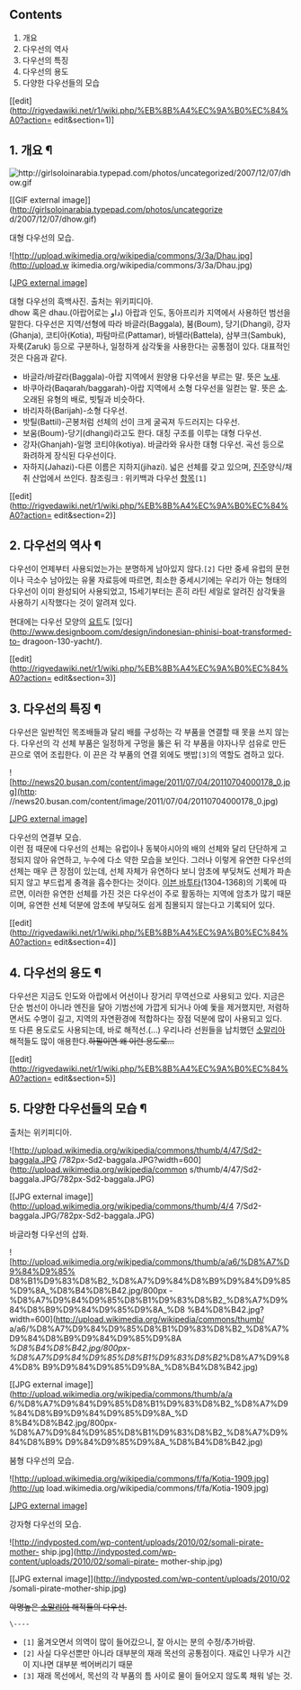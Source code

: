 ## Contents

    

1. 개요 
2. 다우선의 역사 
3. 다우선의 특징 
4. 다우선의 용도 
5. 다양한 다우선들의 모습 

[[edit](http://rigvedawiki.net/r1/wiki.php/%EB%8B%A4%EC%9A%B0%EC%84%A0?action=
edit&section=1)]

## 1. 개요 ¶

![http://girlsoloinarabia.typepad.com/photos/uncategorized/2007/12/07/dhow.gif
](http://girlsoloinarabia.typepad.com/photos/uncategorized/2007/12/07/dhow.gif
)

[[GIF external image]](http://girlsoloinarabia.typepad.com/photos/uncategorize
d/2007/12/07/dhow.gif)

  
대형 다우선의 모습.  

![http://upload.wikimedia.org/wikipedia/commons/3/3a/Dhau.jpg](http://upload.w
ikimedia.org/wikipedia/commons/3/3a/Dhau.jpg)

[[JPG external
image]](http://upload.wikimedia.org/wikipedia/commons/3/3a/Dhau.jpg)

  
대형 다우선의 흑백사진. 출처는 위키피디아.  
dhow 혹은 dhau.(아랍어로는 داو) 아랍과 인도, 동아프리카 지역에서 사용하던 범선을 말한다. 다우선은 지역/선형에 따라
바글라(Baggala), 붐(Boum), 당기(Dhangi), 강자(Ghanja), 코티아(Kotia), 파탐마르(Pattamar),
바텔라(Battela), 삼부크(Sambuk), 자룩(Zaruk) 등으로 구분하나, 일정하게 삼각돛을 사용한다는 공통점이 있다. 대표적인
것은 다음과 같다.  

  * 바글라/바갈라(Baggala)-아랍 지역에서 원양용 다우선을 부르는 말. 뜻은 [노새](%EB%85%B8%EC%83%88.md).
  * 바쿠아라(Baqarah/baggarah)-아랍 지역에서 소형 다우선을 일컫는 말. 뜻은 [소](%EC%86%8C.md). 오래된 유형의 배로, 빗틸과 비슷하다.
  * 바리자하(Barijah)-소형 다우선.
  * 밧틸(Battil)-곤봉처럼 선체의 선이 크게 굴곡져 두드러지는 다우선.
  * 보움(Boum)-당기(dhangi)라고도 한다. 대칭 구조를 이루는 대형 다우선.
  * 강자(Ghanjah)-일명 코티야(kotiya). 바글라와 유사한 대형 다우선. 곡선 등으로 화려하게 장식된 다우선이다.
  * 자하지(Jahazi)-다른 이름은 지하지(jihazi). 넓은 선체를 갖고 있으며, [진주](%EC%A7%84%EC%A3%BC.md)양식/채취 산업에서 쓰인다.
참조링크 : 위키백과 다우선 [항목](http://en.wikipedia.org/wiki/Dhow)`[1]`

[[edit](http://rigvedawiki.net/r1/wiki.php/%EB%8B%A4%EC%9A%B0%EC%84%A0?action=
edit&section=2)]

## 2. 다우선의 역사 ¶

다우선이 언제부터 사용되었는가는 분명하게 남아있지 않다.`[2]` 다만 중세 유럽의 문헌이나 극소수 남아있는 유물 자료등에 따르면, 최소한
중세시기에는 우리가 아는 형태의 다우선이 이미 완성되어 사용되었고, 15세기부터는 흔히 라틴 세일로 알려진 삼각돛을 사용하기 시작했다는 것이
알려져 있다.

  

현대에는 다우선 모양의 [요트](%EC%9A%94%ED%8A%B8.md)도
[있다](http://www.designboom.com/design/indonesian-phinisi-boat-transformed-to-
dragoon-130-yacht/).

  
  

[[edit](http://rigvedawiki.net/r1/wiki.php/%EB%8B%A4%EC%9A%B0%EC%84%A0?action=
edit&section=3)]

## 3. 다우선의 특징 ¶

다우선은 일반적인 목조배들과 달리 배를 구성하는 각 부품을 연결할 때 못을 쓰지 않는다. 다우선의 각 선체 부품은 일정하게 구멍을 뚫은 뒤
각 부품을 야자나무 섬유로 만든 끈으로 엮어 조립한다. 이 끈은 각 부품의 연결 외에도 뱃밥`[3]`의 역할도 겸하고 있다.  

![http://news20.busan.com/content/image/2011/07/04/20110704000178_0.jpg](http:
//news20.busan.com/content/image/2011/07/04/20110704000178_0.jpg)

[[JPG external
image]](http://news20.busan.com/content/image/2011/07/04/20110704000178_0.jpg)

  
다우선의 연결부 모습.  
이런 점 때문에 다우선의 선체는 유럽이나 동북아시아의 배의 선체와 달리 단단하게 고정되지 않아 유연하고, 누수에 다소 약한 모습을 보인다.
그러나 이렇게 유연한 다우선의 선체는 매우 큰 장점이 있는데, 선체 자체가 유연하다 보니 암초에 부딪쳐도 선체가 파손되지 않고 부드럽게
충격을 흡수한다는 것이다. [이븐
바투타](http://navercast.naver.com/contents.nhn?contents_id=1930)(1304-1368)의 기록에
따르면, 이러한 유연한 선체를 가진 것은 다우선이 주로 활동하는 지역에 암초가 많기 때문이며, 유연한 선체 덕분에 암초에 부딪혀도 쉽게
침몰되지 않는다고 기록되어 있다.

  

[[edit](http://rigvedawiki.net/r1/wiki.php/%EB%8B%A4%EC%9A%B0%EC%84%A0?action=
edit&section=4)]

## 4. 다우선의 용도 ¶

다우선은 지금도 인도와 아랍에서 어선이나 장거리 무역선으로 사용되고 있다. 지금은 단순 범선이 아니라 엔진을 달아 기범선에 가깝게 되거나
아예 돛을 제거했지만, 저렴하면서도 수명이 길고, 지역의 자연환경에 적합하다는 장점 덕분에 많이 사용되고 있다.  
또 다른 용도로도 사용되는데, 바로 해적선.(...) 우리나라 선원들을 납치했던
[소말리아](%EC%86%8C%EB%A7%90%EB%A6%AC%EC%95%84.md) 해적들도 많이 애용한다.<del>하필이면 왜 이런
용도로...</del>

  

[[edit](http://rigvedawiki.net/r1/wiki.php/%EB%8B%A4%EC%9A%B0%EC%84%A0?action=
edit&section=5)]

## 5. 다양한 다우선들의 모습 ¶

출처는 위키피디아.

  

![http://upload.wikimedia.org/wikipedia/commons/thumb/4/47/Sd2-baggala.JPG
/782px-Sd2-baggala.JPG?width=600](http://upload.wikimedia.org/wikipedia/common
s/thumb/4/47/Sd2-baggala.JPG/782px-Sd2-baggala.JPG)

[[JPG external image]](http://upload.wikimedia.org/wikipedia/commons/thumb/4/4
7/Sd2-baggala.JPG/782px-Sd2-baggala.JPG)

  
바글라형 다우선의 삽화.

  

![http://upload.wikimedia.org/wikipedia/commons/thumb/a/a6/%D8%A7%D9%84%D9%85%
D8%B1%D9%83%D8%B2_%D8%A7%D9%84%D8%B9%D9%84%D9%85%D9%8A_%D8%B4%D8%B42.jpg/800px
-%D8%A7%D9%84%D9%85%D8%B1%D9%83%D8%B2_%D8%A7%D9%84%D8%B9%D9%84%D9%85%D9%8A_%D8
%B4%D8%B42.jpg?width=600](http://upload.wikimedia.org/wikipedia/commons/thumb/
a/a6/%D8%A7%D9%84%D9%85%D8%B1%D9%83%D8%B2_%D8%A7%D9%84%D8%B9%D9%84%D9%85%D9%8A
_%D8%B4%D8%B42.jpg/800px-%D8%A7%D9%84%D9%85%D8%B1%D9%83%D8%B2_%D8%A7%D9%84%D8%
B9%D9%84%D9%85%D9%8A_%D8%B4%D8%B42.jpg)

[[JPG external image]](http://upload.wikimedia.org/wikipedia/commons/thumb/a/a
6/%D8%A7%D9%84%D9%85%D8%B1%D9%83%D8%B2_%D8%A7%D9%84%D8%B9%D9%84%D9%85%D9%8A_%D
8%B4%D8%B42.jpg/800px-%D8%A7%D9%84%D9%85%D8%B1%D9%83%D8%B2_%D8%A7%D9%84%D8%B9%
D9%84%D9%85%D9%8A_%D8%B4%D8%B42.jpg)

  
붐형 다우선의 모습.

  

![http://upload.wikimedia.org/wikipedia/commons/f/fa/Kotia-1909.jpg](http://up
load.wikimedia.org/wikipedia/commons/f/fa/Kotia-1909.jpg)

[[JPG external
image]](http://upload.wikimedia.org/wikipedia/commons/f/fa/Kotia-1909.jpg)

  
강자형 다우선의 모습.

  

![http://indyposted.com/wp-content/uploads/2010/02/somali-pirate-mother-
ship.jpg](http://indyposted.com/wp-content/uploads/2010/02/somali-pirate-
mother-ship.jpg)

[[JPG external image]](http://indyposted.com/wp-content/uploads/2010/02
/somali-pirate-mother-ship.jpg)

  
<del>악명높은 [소말리아](%EC%86%8C%EB%A7%90%EB%A6%AC%EC%95%84.md) 해적들의 다우선.</del>

`\----`

  * `[1]` 옮겨오면서 의역이 많이 들어갔으니, 잘 아시는 분의 수정/추가바람.
  * `[2]` 사실 다우선뿐만 아니라 대부분의 재래 목선의 공통점이다. 재료인 나무가 시간이 지나면 대부분 썩어버리기 때문
  * `[3]` 재래 목선에서, 목선의 각 부품의 틈 사이로 물이 들어오지 않도록 채워 넣는 것.

